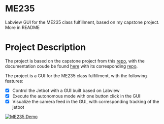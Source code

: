 # ME235

Labview GUI for the ME235 class fulfillment, based on my capstone project. More in README

# Project Description

The project is based on the capstone project from this [repo](https://github.com/l0v77/Cap_Project_Jetbot), with the documentation coude be found [here](https://jetbot-team.gitbook.io/jetbot-team-2022-2023/) with its corresponding [repo](https://github.com/l0v77/JetbotDocumentation).

The project is a GUI for the ME235 class fulfillment, with the following features:

- [x] Control the Jetbot with a GUI built based on Labview
- [x] Execute the autonomous mode with one button click in the GUI
- [x] Visualize the camera feed in the GUI, with corresponding tracking of the jetbot

[![ME235 Demo](https://img.youtube.com/vi/StTqXEQ2l-Y/0.jpg)](https://www.youtube.com/watch?v=5FzhHX7Me28&t)
